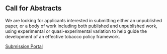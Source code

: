 ## Call for Abstracts

We are looking for applicants interested in submitting either an unpublished paper, or a body of work including both published and unpublished work, using experimental or quasi-experimental variation to help guide the development of an effective tobacco policy framework.

[Submission Portal](https://docs.google.com/forms/d/e/1FAIpQLSfZbPQ3fzYBDddCQ7a9Bj3mHfeZOXuhW-rIMcfz5_B4t7N6ag/viewform)
